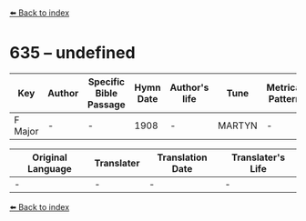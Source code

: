 [⬅️ Back to index](../README.md)

# 635 – undefined

Key | Author   | Specific Bible Passage     |Hymn Date |Author's life |Tune |Metrical Pattern   |Composer/Source
-- | --------- | ---------------------------|----------|--------------|-----|-------------------|-------------  
F Major |- |- |1908 |- |MARTYN |- |-

Original Language | Translater | Translation Date   | Translater's Life  
----------------- | --------- | --------------------|-------------     
\- |- |- |-




[⬅️ Back to index](../README.md)

